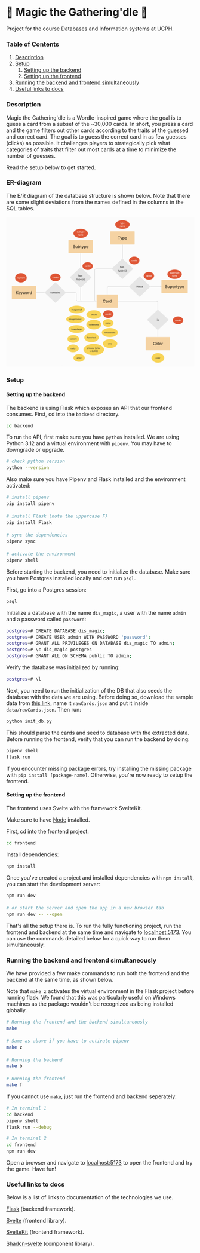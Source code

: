 # 🧙 Magic the Gathering'dle 🧙

Project for the course Databases and Information systems at UCPH.

### Table of Contents

1. [Description](#description)
2. [Setup](#setup)
   1. [Setting up the backend](#setting-up-the-backend)
   2. [Setting up the frontend](#setting-up-the-frontend)
3. [Running the backend and frontend simultaneously](#running-the-backend-and-frontend-simultaneously)
4. [Useful links to docs](#useful-links-to-docs)

### Description

Magic the Gathering'dle is a Wordle-inspired game where the goal is to guess a card from a subset of the ~30,000 cards. In short, you press a card and the game filters out other cards according to the traits of the guessed and correct card. The goal is to guess the correct card in as few guesses (clicks) as possible. It challenges players to strategically pick what categories of traits that filter out most cards at a time to minimize the number of guesses.

Read the setup below to get started.

### ER-diagram

The E/R diagram of the database structure is shown below. Note that there are some slight deviations from the names defined in the columns in the SQL tables.

![ER-diagram](./er-diagram.png)

### Setup

#### Setting up the backend

The backend is using Flask which exposes an API that our frontend consumes. First, cd into the `backend` directory.

```bash
cd backend
```

To run the API, first make sure you have `python` installed. We are using Python 3.12 and a virtual environment with `pipenv`. You may have to downgrade or upgrade.

```bash
# check python version
python --version
```

Also make sure you have Pipenv and Flask installed and the environment activated:

```bash
# install pipenv
pip install pipenv

# install Flask (note the uppercase F)
pip install Flask

# sync the dependencies
pipenv sync

# activate the environment
pipenv shell
```

Before starting the backend, you need to initialize the database. Make sure you have Postgres installed locally and can run `psql`.

First, go into a Postgres session:

```bash
psql
```

Initialize a database with the name `dis_magic`, a user with the name `admin` and a password called `password`:

```bash
postgres=# CREATE DATABASE dis_magic;
postgres=# CREATE USER admin WITH PASSWORD 'password';
postgres=# GRANT ALL PRIVILEGES ON DATABASE dis_magic TO admin;
postgres=# \c dis_magic postgres
postgres=# GRANT ALL ON SCHEMA public TO admin;
```

Verify the database was initialized by running:

```bash
postgres=# \l
```

Next, you need to run the initialization of the DB that also seeds the database with the data we are using. Before doing so, download the sample data from [this link](https://data.scryfall.io/default-cards/default-cards-20240513090527.json), name it `rawCards.json` and put it inside `data/rawCards.json`. Then run:

```bash
python init_db.py
```

This should parse the cards and seed to database with the extracted data. Before running the frontend, verify that you can run the backend by doing:

```bash
pipenv shell
flask run
```

If you encounter missing package errors, try installing the missing package with `pip install [package-name]`. Otherwise, you're now ready to setup the frontend.

#### Setting up the frontend

The frontend uses Svelte with the framework SvelteKit.

Make sure to have [Node](https://nodejs.org/en) installed.

First, cd into the frontend project:

```bash
cd frontend
```

Install dependencies:

```bash
npm install
```

Once you've created a project and installed dependencies with `npm install`, you can start the development server:

```bash
npm run dev

# or start the server and open the app in a new browser tab
npm run dev -- --open
```

That's all the setup there is. To run the fully functioning project, run the frontend and backend at the same time and navigate to [localhost:5173](http://localhost:5173/). You can use the commands detailed below for a quick way to run them simultaneously.

### Running the backend and frontend simultaneously

We have provided a few make commands to run both the frontend and the backend at the same time, as shown below.

Note that `make z` activates the virtual environment in the Flask project before running flask. We found that this was particularly useful on Windows machines as the package wouldn't be recognized as being installed globally.

```bash
# Running the frontend and the backend simultaneously
make

# Same as above if you have to activate pipenv
make z

# Running the backend
make b

# Running the frontend
make f
```

If you cannot use `make`, just run the frontend and backend seperately:

```bash
# In terminal 1
cd backend
pipenv shell
flask run --debug
```

```bash
# In terminal 2
cd frontend
npm run dev
```

Open a browser and navigate to [localhost:5173](http://localhost:5173/) to open the frontend and try the game. Have fun!

### Useful links to docs

Below is a list of links to documentation of the technologies we use.

[Flask](https://flask.palletsprojects.com/en/3.0.x/) (backend framework).

[Svelte](https://svelte.dev/docs/introduction) (frontend library).

[SvelteKit](https://kit.svelte.dev/docs/introduction) (frontend framework).

[Shadcn-svelte](https://www.shadcn-svelte.com/docs) (component library).
